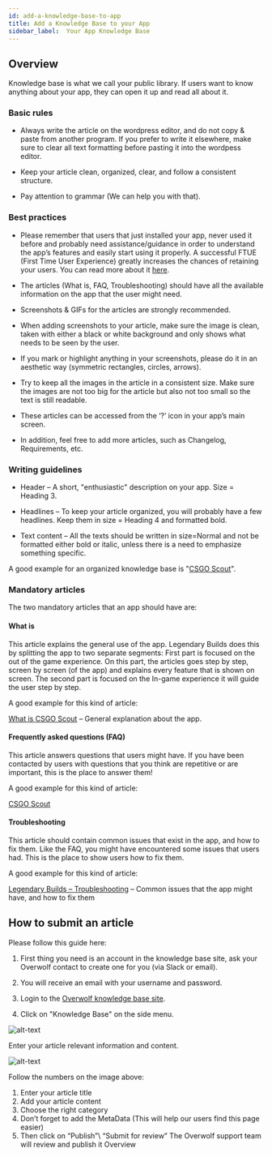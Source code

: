 ```yaml
---
id: add-a-knowledge-base-to-app
title: Add a Knowledge Base to your App
sidebar_label:  Your App Knowledge Base
---
```


## Overview

Knowledge base is what we call your public library. If users want to know anything about your app, they can open it up and read all about it.

### Basic rules

* Always write the article on the wordpress editor, and do not copy & paste from another program. If you prefer to write it elsewhere, make sure to clear all text formatting before pasting it into the wordpess editor.

* Keep your article clean, organized, clear, and follow a consistent structure.

* Pay attention to grammar (We can help you with that).

### Best practices

* Please remember that users that just installed your app, never used it before and probably need assistance/guidance in order to understand the app’s features and easily start using it properly. A successful FTUE (First Time User Experience) greatly increases the chances of retaining your users. You can read more about it [here](https://medium.com/overwolf-developers/apps-ftue-best-practices-670dd4fb2b10).

* The articles (What is, FAQ, Troubleshooting) should have all the available information on the app that the user might need.

* Screenshots & GIFs for the articles are strongly recommended.

* When adding screenshots to your article, make sure the image is clean, taken with either a black or white background and only shows what needs to be seen by the user.

* If you mark or highlight anything in your screenshots, please do it in an aesthetic way (symmetric rectangles, circles, arrows).

* Try to keep all the images in the article in a consistent size. Make sure the images are not too big for the article but also not too small so the text is still readable.

* These articles can be accessed from the ‘?’ icon in your app’s main screen.

* In addition, feel free to add more articles, such as Changelog, Requirements, etc.

### Writing guidelines

* Header – A short, "enthusiastic" description on your app. Size = Heading 3.

* Headlines – To keep your article organized, you will probably have a few headlines. Keep them in size = Heading 4 and formatted bold.

* Text content – All the texts should be written in size=Normal and not be formatted either bold or italic, unless there is a need to emphasize something specific.

A good example for an organized knowledge base is "[CSGO Scout](http://support.overwolf.com/article-categories/csgo-scout/)".

### Mandatory articles

The two mandatory articles that an app should have are:

#### What is

This article explains the general use of the app. Legendary Builds does this by splitting the app to two separate segments:
First part is focused on the out of the game experience. On this part, the articles goes step by step, screen by screen (of the app) and explains every feature that is shown on screen.
The second part is focused on the In-game experience it will guide the user step by step.

A good example for this kind of article:

[What is CSGO Scout](http://support.overwolf.com/knowledge-base/what-is-csgo-scout/) – General explanation about the app.

#### Frequently asked questions (FAQ)

This article answers questions that users might have. If you have been contacted by users with questions that you think are repetitive or are important, this is the place to answer them!

A good example for this kind of article:

[CSGO Scout](http://support.overwolf.com/knowledge-base/csgo-scout-faq/)

#### Troubleshooting

This article should contain common issues that exist in the app, and how to fix them. Like the FAQ, you might have encountered some issues that users had. This is the place to show users how to fix them.

A good example for this kind of article:

[Legendary Builds – Troubleshooting](http://support.overwolf.com/knowledge-base/troubleshooting-2/) – Common issues that the app might have, and how to fix them

## How to submit an article

Please follow this guide here:

1. First thing you need is an account in the knowledge base site, ask your Overwolf contact to create one for you (via Slack or email).

2. You will receive an email with your username and password.

3. Login to the [Overwolf knowledge base site](http://support-admin.overwolf.com/).

4. Click on "Knowledge Base" on the side menu.

![alt-text](assets/knowledge-base/1.jpg)

Enter your article relevant information and content.

![alt-text](assets/knowledge-base/2.jpg)

Follow the numbers on the image above:

1. Enter your article title
2. Add your article content
3. Choose the right category
4. Don’t forget to add the MetaData (This will help our users find this page easier)
5. Then click on “Publish”\ “Submit for review”
The Overwolf support team will review and publish it
Overview
